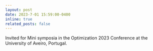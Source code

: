 ```yaml
---
layout: post
date: 2023-7-01 15:59:00-0400
inline: true
related_posts: false
---
```


Invited for Mini symposia in the Optimization 2023 Conference at the University of Aveiro, Portugal.
